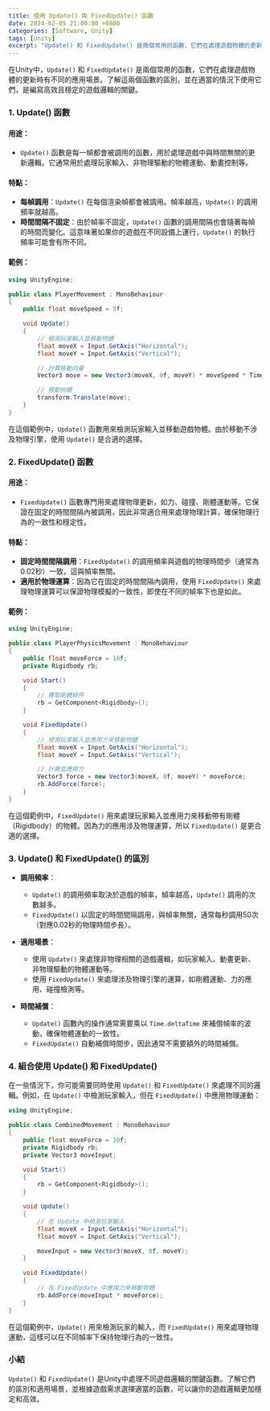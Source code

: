 ```yaml
---
title: 使用 Update() 與 FixedUpdate() 函數
date: 2024-02-05 21:00:00 +0800
categories: [Software, Unity]
tags: [Unity] 
excerpt: "Update() 和 FixedUpdate() 是兩個常用的函數，它們在處理遊戲物體的更新時有不同的應用場景"
---
```


在Unity中，`Update()` 和 `FixedUpdate()` 是兩個常用的函數，它們在處理遊戲物體的更新時有不同的應用場景。了解這兩個函數的區別，並在適當的情況下使用它們，是編寫高效且穩定的遊戲邏輯的關鍵。

### 1. **Update() 函數**

#### **用途**：
- `Update()` 函數是每一幀都會被調用的函數，用於處理遊戲中與時間無關的更新邏輯。它通常用於處理玩家輸入、非物理驅動的物體運動、動畫控制等。

#### **特點**：
- **每幀調用**：`Update()` 在每個渲染幀都會被調用。幀率越高，`Update()` 的調用頻率就越高。
- **時間間隔不固定**：由於幀率不固定，`Update()` 函數的調用間隔也會隨著每幀的時間而變化。這意味著如果你的遊戲在不同設備上運行，`Update()` 的執行頻率可能會有所不同。

#### **範例**：

```csharp
using UnityEngine;

public class PlayerMovement : MonoBehaviour
{
    public float moveSpeed = 5f;

    void Update()
    {
        // 檢測玩家輸入並移動物體
        float moveX = Input.GetAxis("Horizontal");
        float moveY = Input.GetAxis("Vertical");

        // 計算移動向量
        Vector3 move = new Vector3(moveX, 0f, moveY) * moveSpeed * Time.deltaTime;

        // 移動物體
        transform.Translate(move);
    }
}
```

在這個範例中，`Update()` 函數用來檢測玩家輸入並移動遊戲物體。由於移動不涉及物理引擎，使用 `Update()` 是合適的選擇。

### 2. **FixedUpdate() 函數**

#### **用途**：
- `FixedUpdate()` 函數專門用來處理物理更新，如力、碰撞、剛體運動等。它保證在固定的時間間隔內被調用，因此非常適合用來處理物理計算，確保物理行為的一致性和穩定性。

#### **特點**：
- **固定時間間隔調用**：`FixedUpdate()` 的調用頻率與遊戲的物理時間步（通常為0.02秒）一致，這與幀率無關。
- **適用於物理運算**：因為它在固定的時間間隔內調用，使用 `FixedUpdate()` 來處理物理運算可以保證物理模擬的一致性，即使在不同的幀率下也是如此。

#### **範例**：

```csharp
using UnityEngine;

public class PlayerPhysicsMovement : MonoBehaviour
{
    public float moveForce = 10f;
    private Rigidbody rb;

    void Start()
    {
        // 獲取剛體組件
        rb = GetComponent<Rigidbody>();
    }

    void FixedUpdate()
    {
        // 檢測玩家輸入並應用力來移動物體
        float moveX = Input.GetAxis("Horizontal");
        float moveY = Input.GetAxis("Vertical");

        // 計算並應用力
        Vector3 force = new Vector3(moveX, 0f, moveY) * moveForce;
        rb.AddForce(force);
    }
}
```

在這個範例中，`FixedUpdate()` 用來處理玩家輸入並應用力來移動帶有剛體（Rigidbody）的物體。因為力的應用涉及物理運算，所以 `FixedUpdate()` 是更合適的選擇。

### 3. **Update() 和 FixedUpdate() 的區別**

- **調用頻率**：
  - `Update()` 的調用頻率取決於遊戲的幀率，幀率越高，`Update()` 調用的次數越多。
  - `FixedUpdate()` 以固定的時間間隔調用，與幀率無關，通常每秒調用50次（對應0.02秒的物理時間步長）。

- **適用場景**：
  - 使用 `Update()` 來處理非物理相關的遊戲邏輯，如玩家輸入、動畫更新、非物理驅動的物體運動等。
  - 使用 `FixedUpdate()` 來處理涉及物理引擎的運算，如剛體運動、力的應用、碰撞檢測等。

- **時間補償**：
  - `Update()` 函數內的操作通常需要乘以 `Time.deltaTime` 來補償幀率的波動，確保物體運動的一致性。
  - `FixedUpdate()` 自動補償時間步，因此通常不需要額外的時間補償。

### 4. **組合使用 Update() 和 FixedUpdate()**

在一些情況下，你可能需要同時使用 `Update()` 和 `FixedUpdate()` 來處理不同的邏輯。例如，在 `Update()` 中檢測玩家輸入，但在 `FixedUpdate()` 中應用物理運動：

```csharp
using UnityEngine;

public class CombinedMovement : MonoBehaviour
{
    public float moveForce = 10f;
    private Rigidbody rb;
    private Vector3 moveInput;

    void Start()
    {
        rb = GetComponent<Rigidbody>();
    }

    void Update()
    {
        // 在 Update 中檢測玩家輸入
        float moveX = Input.GetAxis("Horizontal");
        float moveY = Input.GetAxis("Vertical");

        moveInput = new Vector3(moveX, 0f, moveY);
    }

    void FixedUpdate()
    {
        // 在 FixedUpdate 中應用力來移動物體
        rb.AddForce(moveInput * moveForce);
    }
}
```

在這個範例中，`Update()` 用來檢測玩家的輸入，而 `FixedUpdate()` 用來處理物理運動，這樣可以在不同幀率下保持物理行為的一致性。

### 小結

`Update()` 和 `FixedUpdate()` 是Unity中處理不同遊戲邏輯的關鍵函數。了解它們的區別和適用場景，並根據遊戲需求選擇適當的函數，可以讓你的遊戲邏輯更加穩定和高效。

